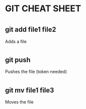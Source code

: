 # GIT CHEAT SHEET

#
## git add file1 file2
Adds a file

#
## git push
Pushes the file (token needed)
#
#
## git mv file1 file3
Moves the file


